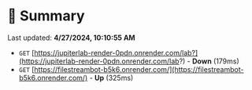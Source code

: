 # 📖 Summary
Last updated: **4/27/2024, 10:10:55 AM**

- `GET` [https://jupiterlab-render-0pdn.onrender.com/lab?](https://jupiterlab-render-0pdn.onrender.com/lab?) - **Down** (179ms)
- `GET` [https://filestreambot-b5k6.onrender.com/](https://filestreambot-b5k6.onrender.com/) - **Up** (325ms)
